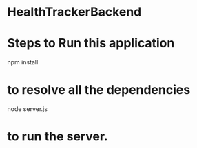 # HealthTrackerBackend
# Steps to Run this application
npm install
# to resolve all the dependencies
node server.js
# to run the server.
